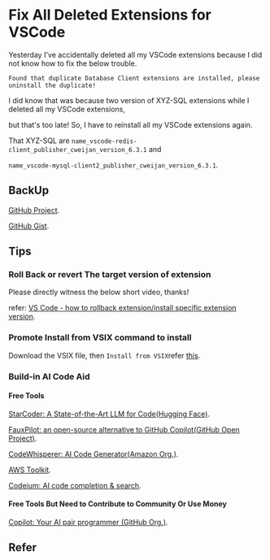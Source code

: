 # Fix All Deleted Extensions for VSCode

Yesterday I've accidentally deleted all my VSCode extensions because I did not know how to fix the below trouble.

    Found that duplicate Database Client extensions are installed, please uninstall the duplicate!
I did know that was because two version of XYZ-SQL extensions while I deleted all my VSCode extensions,

but that's too late! So, I have to reinstall all my VSCode extensions again.

That XYZ-SQL are `name_vscode-redis-client_publisher_cweijan_version_6.3.1` and

`name_vscode-mysql-client2_publisher_cweijan_version_6.3.1`.

## BackUp

[GitHub Project](https://github.com/SofijaErkin/basic-tool-mac/tree/main/vscode).

[GitHub Gist](https://gist.github.com/SofijaErkin/74e6e4eca4b67011b683919558513b0d).

## Tips

### Roll Back or revert The target version of extension

Please directly witness the below short video, thanks!

refer: [VS Code - how to rollback extension/install specific extension version](https://stackoverflow.com/a/53755378/10846570).

### Promote Install from VSIX command to install

Download the VSIX file, then `Install from VSIX`refer [this](https://community.particle.io/t/how-to-install-a-vscode-extension-from-a-vsix-file/51014).

### Build-in AI Code Aid

#### Free Tools

[StarCoder: A State-of-the-Art LLM for Code(Hugging Face)](https://huggingface.co/blog/starcoder).

[FauxPilot: an open-source alternative to GitHub Copilot(GitHub Open Project)](https://github.com/fauxpilot/fauxpilot).

[CodeWhisperer: AI Code Generator(Amazon Org.)](https://aws.amazon.com/codewhisperer/).

[AWS Toolkit](https://aws.amazon.com/visualstudiocode/).

[Codeium: AI code completion & search](https://codeium.com/).

#### Free Tools But Need to Contribute to Community Or Use Money

[Copilot: Your AI pair programmer (GitHub Org.)](https://github.com/features/copilot).

## Refer
